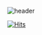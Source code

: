 ![header](https://capsule-render.vercel.app/api?type=transparent&color=auto&height=300&section=header&text=Welcome%20to%visit!&fontSize=50)



[![Hits](https://hits.seeyoufarm.com/api/count/incr/badge.svg?url=https%3A%2F%2Fgithub.com%2FJayoon-oh&count_bg=%23F2C860&title_bg=%23C17A24&icon=&icon_color=%23FFFFFF&title=hits&edge_flat=false)](https://hits.seeyoufarm.com)
